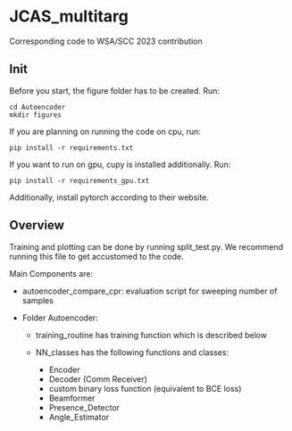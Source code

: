 # JCAS_multitarg
Corresponding code to WSA/SCC 2023 contribution

## Init

Before you start, the figure folder has to be created. Run:

```
cd Autoencoder
mkdir figures
```
If you are planning on running the code on cpu, run:
```
pip install -r requirements.txt
```

If you want to run on gpu, cupy is installed additionally. Run:
```
pip install -r requirements_gpu.txt
```
Additionally, install pytorch according to their website.

## Overview

Training and plotting can be done by running split_test.py. We recommend running this file to get accustomed to the code.

Main Components are:

  * autoencoder_compare_cpr: evaluation script for sweeping number of samples

  * Folder Autoencoder:

    * training_routine has training function which is described below

    * NN_classes has the following functions and classes:
      * Encoder
      * Decoder (Comm Receiver)
      * custom binary loss function (equivalent to BCE loss)
      * Beamformer
      * Presence_Detector
      * Angle_Estimator


